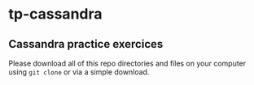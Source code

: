 # tp-cassandra
## Cassandra practice exercices
Please download all of this repo directories and files on your computer using `git clone` or via a simple download.
